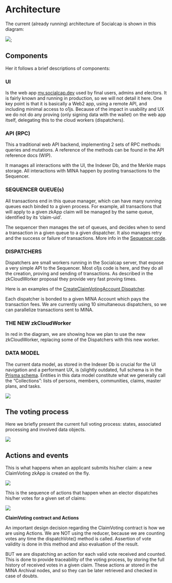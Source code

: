 # Architecture

The current (already running) architecture of Socialcap is shown in this diagram:

![](./pastedimage0.png);


## Components
 
Her it follows a brief descriptions of components:

### **UI** 

Is the web app [my.socialcap.dev](https://my-socialcap-dev.vercel.app) used by final users, admins and electors. It is fairly known and running in production, so we will not detail it here.  One key point is that it is basically a Web2 app, using a remote API, and including minimal access to o1js.  Because of the impact in usability and UX we do not do any proving (only signing data with the wallet) on the web app itself, delegating this to the cloud workers (dispatchers).

### **API (RPC)** 

This a traditional web API backend, implementing 2 sets of RPC methods: queries and mutations. A reference of the methods can be found in the API reference docs (WIP).

It manages all interactions with the UI, the Indexer Db, and the Merkle maps storage. All interactions with MINA happen by posting transactions to the Sequencer.

### **SEQUENCER QUEUE(s)**

All transactions end in this queue manager, which can have many running queues each binded to a given process. For example, all transactions that will apply to a given zkApp claim will be managed by the same queue, identified by its ‘claim-uid’. 

The sequencer then manages the set of queues, and decides when to send a transaction in a given queue to a given dispatcher. It also manages retry and the success or failure of transactions. More info in the  [Sequencer code](https://github.com/Socialcap-app/socialcap-services/tree/main/src/sequencer).

### **DISPATCHERS**

Dispatchers are small workers running in the Socialcap server, that expose a very simple API to the Sequencer. Most o1js code is here, and they do all the creation, proving and sending of transactions. As described in the zkCloudWorker proposal they provide very fast proving times.

Here is an examples of the [CreateClaimVotingAccount Dispatcher](https://github.com/Socialcap-app/socialcap-services/blob/main/src/sequencer/dispatchers/create-claim-voting-account.ts).

Each dispatcher is bonded to a given MINA Account which pays the transaction fees. We are currently using 10 simultaneous dispatchers, so we can parallelize transactions sent to MINA.

### **THE NEW zkCloudWorker**

In red in the diagram, we are showing how we plan to use the new zkCloudWorker, replacing some of the Dispatchers with this new worker.

### **DATA MODEL**

The current data model, as stored in the Indexer Db is crucial for the UI navigation and a performant UX, is (slightly outdated, full schema is in the [Prisma schema](https://github.com/Socialcap-app/socialcap-services/tree/main/prisma). 
Entities in this data model constitute what we generally call the “Collections”: lists of persons, members, communities, claims, master plans, and tasks. 

![](./pastedimage1.png)
 
## The voting process

Here we briefly present the current full voting process: states, associated processing and involved data objects.

![](./pastedimage2.png)

## Actions and events

This is what happens when an applicant submits his/her claim: a new ClaimVoting zkApp is created on the fly. 

![](./pastedimage3.png)
 
This is the sequence of actions that happen when an elector dispatches his/her  votes for a given set of claims:

![](./pastedimage4.png)

**ClaimVoting contract and Actions**

An important design decision regarding the ClaimVoting contract is how we are using Actions. We are NOT using the reducer, because we are counting votes any time the dispatchVote() method is called. Assertion of vote validity is done in this method and also evaluation of the result.

BUT we are dispatching an action for each valid vote received and counted. This is done to provide traceability of the voting process, by storing the full history of received votes in a given claim. These actions ar stored in the MINA Archival nodes, and so they can be later retrieved and checked in case of doubts.